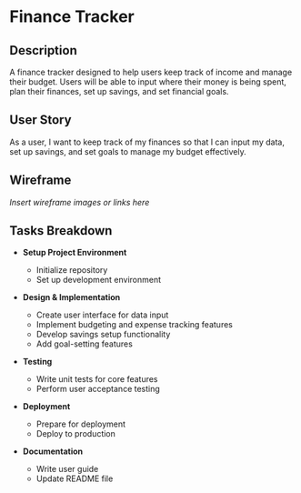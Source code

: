 # Finance Tracker

## Description
A finance tracker designed to help users keep track of income and manage their budget. Users will be able to input where their money is being spent, plan their finances, set up savings, and set financial goals.

## User Story
As a user, I want to keep track of my finances so that I can input my data, set up savings, and set goals to manage my budget effectively.

## Wireframe
*Insert wireframe images or links here*

## Tasks Breakdown

- **Setup Project Environment**
  - Initialize repository
  - Set up development environment

- **Design & Implementation**
  - Create user interface for data input
  - Implement budgeting and expense tracking features
  - Develop savings setup functionality
  - Add goal-setting features

- **Testing**
  - Write unit tests for core features
  - Perform user acceptance testing

- **Deployment**
  - Prepare for deployment
  - Deploy to production

- **Documentation**
  - Write user guide
  - Update README file
